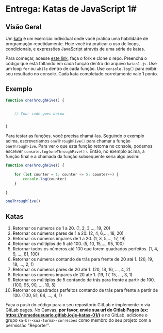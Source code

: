 # Entrega: Katas de JavaScript 1#

## Visão Geral

Um [kata](https://en.wikipedia.org/wiki/Kata_(programming)) é um exercício individual onde você pratica uma habilidade de programação repetidamente. Hoje você irá praticar o uso de loops, condicionais, e expressões JavaScript através de uma série de katas.

Para começar, acesse [este link](https://gitlab.com/kenzie-academy-brasil/se/fe/getting-started-with-javascript/s_js-katas-1), faça o fork e clone o repo. 
Preencha o código que está faltando em cada função dentro do arquivo `katas1.js`. Use um loop `for` ou `while` dentro de cada função. Use `console.log()` para exibir seu resultado no console. Cada kata completado corretamente vale 1 ponto.

## Exemplo

```js
function oneThroughFive() {
    

    // Your code goes below


}
```

Para testar as funções, você precisa chamá-las. Seguindo o exemplo acima, escreveríamos `oneThroughFive()` para chamar a função `oneThroughFive`. Para ver o que esta função retorna no console, podemos escrever `console.log(oneThroughFive())`. Então, no exemplo acima, a função final e a chamada da função subsequente seria algo assim:

```js
function oneThroughFive() {
    
    for (let counter = 1; counter <= 5; counter++) {
        console.log(counter)
    }
    
}

oneThroughFive()
```


## Katas

1.  Retornar os números de 1 a 20. (1, 2, 3,…, 19, 20)
2.  Retornar os números pares de 1 a 20. (2, 4, 6,…, 18, 20)
3.  Retornar os números ímpares de 1 a 20. (1, 3, 5,…, 17, 19)
4.  Retornar os múltiplos de 5 até 100. (5, 10, 15,…, 95, 100)
5.  Retornar todos os números até 100 que forem quadrados perfeitos. (1, 4, 9, …, 81, 100)
6.  Retornar os números contando de trás para frente de 20 até 1. (20, 19, 18, …, 2, 1)
7.  Retornar os números pares de 20 até 1. (20, 18, 16, …, 4, 2)
8.  Retornar os números ímpares de 20 até 1. (19, 17, 15, …, 3, 1)
9.  Retornar os múltiplos de 5 contando de trás para frente a partir de 100. (100, 95, 90, …, 10, 5)
10. Retornar os quadrados perfeitos contando de trás para frente a partir de 100. (100, 81, 64, …, 4, 1)

Faça o push do código para o seu repositório GitLab e implemente-o via GitLab pages. No Canvas, **por favor, envie sua url do Gitlab Pages (ex: https://nomedeusuario.gitlab.io/js-katas-01/)** e no GitLab, adicione o grupo `ka-br-<sua-turma>-correcoes` como membro do seu projeto com a permissão "Reporter".
